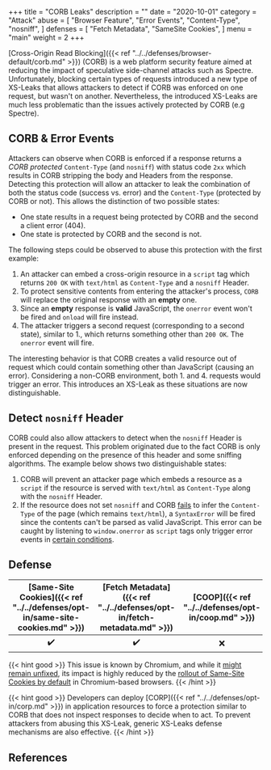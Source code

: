 +++
title = "CORB Leaks"
description = ""
date = "2020-10-01"
category = "Attack"
abuse = [
    "Browser Feature",
    "Error Events",
    "Content-Type",
    "nosniff",
]
defenses = [
    "Fetch Metadata",
    "SameSite Cookies",
]
menu = "main"
weight = 2
+++

[Cross-Origin Read Blocking]({{< ref "../../defenses/browser-default/corb.md" >}}) (CORB) is a web platform security feature aimed at reducing the impact of speculative side-channel attacks such as Spectre. Unfortunately, blocking certain types of requests introduced a new type of XS-Leaks that allows attackers to detect if CORB was enforced on one request, but wasn't on another. Nevertheless, the introduced XS-Leaks are much less problematic than the issues actively protected by CORB (e.g Spectre).

## CORB & Error Events


Attackers can observe when CORB is enforced if a response returns a *CORB protected* `Content-Type` (and `nosniff`) with status code `2xx` which results in CORB stripping the body and Headers from the response. Detecting this protection will allow an attacker to leak the combination of both the status code (success vs. error) and the `Content-Type` (protected by CORB or not). This allows the distinction of two possible states: 
- One state results in a request being protected by CORB and the second a client error (404). 
- One state is protected by CORB and the second is not.

The following steps could be observed to abuse this protection with the first example:

1. An attacker can embed a cross-origin resource in a `script` tag which returns `200 OK` with `text/html` as `Content-Type` and a `nosniff` Header.
2. To protect sensitive contents from entering the attacker's process, `CORB` will replace the original response with an **empty** one. 
3. Since an **empty** response is **valid** JavaScript, the `onerror` event won't be fired and `onload` will fire instead. 
4. The attacker triggers a second request (corresponding to a second state), similar to 1., which returns something other than `200 OK`. The `onerror` event will fire.

The interesting behavior is that CORB creates a valid resource out of request which could contain something other than JavaScript (causing an error). Considering a non-CORB environment, both 1. and 4. requests would trigger an error. This introduces an XS-Leak as these situations are now distinguishable.

## Detect `nosniff` Header

CORB could also allow attackers to detect when the `nosniff` Header is present in the request. This problem originated due to the fact CORB is only enforced depending on the presence of this header and some sniffing algorithms. The example below shows two distinguishable states:

1. CORB will prevent an attacker page which embeds a resource as a `script` if the resource is served with `text/html` as `Content-Type` along with the `nosniff` Header. 
2. If the resource does not set `nosniff` and CORB [fails](https://chromium.googlesource.com/chromium/src/+/master/services/network/cross_origin_read_blocking_explainer.md#what-types-of-content-are-protected-by-corb) to infer the `Content-Type` of the page (which remains `text/html`), a `SyntaxError` will be fired since the contents can't be parsed as valid JavaScript. This error can be caught by listening to `window.onerror` as `script` tags only trigger error events in [certain conditions](https://developer.mozilla.org/en-US/docs/Web/API/HTMLScriptElement).

## Defense


| [Same-Site Cookies]({{< ref "../../defenses/opt-in/same-site-cookies.md" >}})  | [Fetch Metadata]({{< ref "../../defenses/opt-in/fetch-metadata.md" >}})  | [COOP]({{< ref "../../defenses/opt-in/coop.md" >}})  |  [Framing Protections]({{< ref "../../defenses/opt-in/xfo.md" >}}) |
|:------------------:|:---------------:|:-----:|:--------------------:|
|         ✔️         |      ✔️         |  ❌   |          ❌         |


{{< hint good >}}
This issue is known by Chromium, and while it [might remain unfixed](https://docs.google.com/document/d/1kdqstoT1uH5JafGmRXrtKE4yVfjUVmXitjcvJ4tbBvM/edit?ts=5f2c8004), its impact is highly reduced by the [rollout of Same-Site Cookies by default](https://blog.chromium.org/2020/05/resuming-samesite-cookie-changes-in-july.html) in Chromium-based browsers.
{{< /hint >}}

{{< hint good >}}
Developers can deploy [CORP]({{< ref "../../defenses/opt-in/corp.md" >}}) in application resources to force a protection similar to CORB that does not inspect responses to decide when to act. To prevent attackers from abusing this XS-Leak, generic XS-Leaks defense mechanisms are also effective.
{{< /hint >}}

## References

[^1]: CORB vs side channels, [link](https://docs.google.com/document/d/1kdqstoT1uH5JafGmRXrtKE4yVfjUVmXitjcvJ4tbBvM/edit?ts=5f2c8004)
